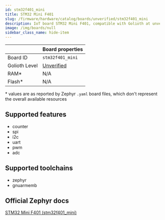 ```yaml
---
id: stm32f401_mini
title: STM32 Mini F401
slug: /firmware/hardware/catalog/boards/unverified/stm32f401_mini
description: IoT board STM32 Mini F401, compatible with Golioth at unverified level.
image: /img/boards/null
sidebar_class_name: hide-item
---
```


[//]: # (This is an auto-generated file, do not edit! Changes to it will be lost upon re-generation)



|                | Board properties     |
| -------------  | -------------------- |
| Board ID       | `stm32f401_mini` |
| Golioth Level  | [Unverified](/firmware/hardware#unverified-boards) |
| RAM*           | N/A |
| Flash*         | N/A |

\* values are as reported by Zephyr `.yaml` board files, which don't represent the overall available resources



## Supported features

* counter
* spi
* i2c
* uart
* pwm
* adc

## Supported toolchains

* zephyr
* gnuarmemb

## Official Zephyr docs

[STM32 Mini F401 (stm32f401_mini)](https://docs.zephyrproject.org/latest/boards/others/stm32f401_mini/doc/index.html)
